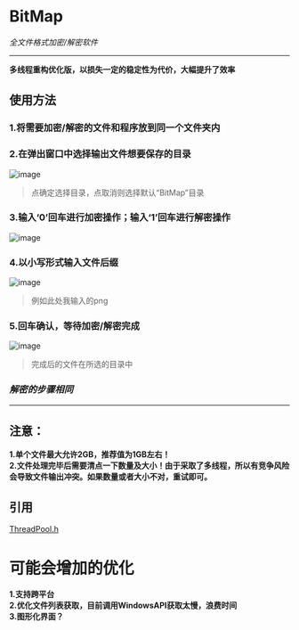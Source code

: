 # BitMap
*全文件格式加密/解密软件*

------------

**多线程重构优化版，以损失一定的稳定性为代价，大幅提升了效率**
## 使用方法
### 1.将需要加密/解密的文件和程序放到同一个文件夹内

### 2.在弹出窗口中选择输出文件想要保存的目录
![image](https://user-images.githubusercontent.com/48341563/146028621-9a285648-f074-418d-a4de-478365daa4ea.png)
> 点确定选择目录，点取消则选择默认“BitMap”目录

### 3.输入‘0’回车进行加密操作；输入‘1’回车进行解密操作
![image](https://user-images.githubusercontent.com/48341563/146029297-2a563057-c483-4d47-b7af-fb7a4469a324.png)

### 4.以小写形式输入文件后缀
![image](https://user-images.githubusercontent.com/48341563/146029857-07e741f6-eea4-4493-9239-9b9e87ed0ee8.png)
> 例如此处我输入的png

### 5.回车确认，等待加密/解密完成
![image](https://user-images.githubusercontent.com/48341563/146030054-c85c08a9-63d1-4ca2-bf0b-087b4b0c3dce.png)
> 完成后的文件在所选的目录中

### *解密的步骤相同*

------------

## 注意：
**1.单个文件最大允许2GB，推荐值为1GB左右！**  
**2.文件处理完毕后需要清点一下数量及大小！由于采取了多线程，所以有竞争风险会导致文件输出冲突。如果数量或者大小不对，重试即可。**  

## 引用
[ThreadPool.h](https://github.com/progschj/ThreadPool "ThreadPool.h")

# 可能会增加的优化
**1.支持跨平台**  
**2.优化文件列表获取，目前调用WindowsAPI获取太慢，浪费时间**  
**3.图形化界面？**  
